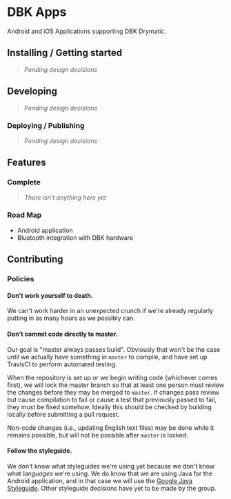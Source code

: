 # DBK Apps

Android and iOS Applications supporting DBK Drymatic.

## Installing / Getting started

> *Pending design decisions*

## Developing

> *Pending design decisions*

### Deploying / Publishing

> *Pending design decisions*

## Features

### Complete

> *There isn't anything here yet*

### Road Map

- Android application
- Bluetooth integration with DBK hardware

## Contributing

### Policies

#### Don't work yourself to death.

We can't work harder in an unexpected crunch if we're already regularly putting in as many hours as we possibly can.

#### Don't commit code directly to master.

Our goal is "master always passes build". Obviously that won't be the case until we actually have something in `master` to compile, and have set up TravisCI to perform automated testing.

When the repository is set up or we begin writing code (whichever comes first), we will lock the master branch so that at least one person must review the changes before they may be merged to `master`. If changes pass review but cause compilation to fail or cause a test that previously passed to fail, they must be fixed somehow. Ideally this should be checked by building locally before submitting a pull request.

Non-code changes (i.e., updating English text files) may be done while it remains possible, but will not be possible after `master` is locked.

#### Follow the styleguide.

We don't know what styleguides we're using yet because we don't know what *languages* we're using. We do know that we are using Java for the Android application, and in that case we will use the [Google Java Styleguide](https://google.github.io/styleguide/javaguide.html). Other styleguide decisions have yet to be made by the group.
